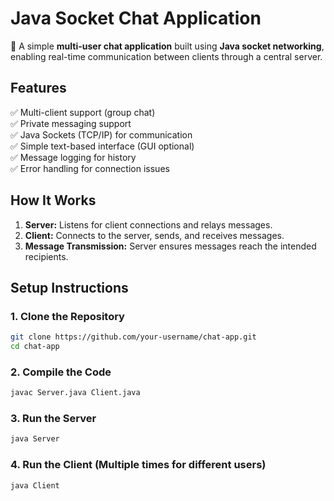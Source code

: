 # Java Socket Chat Application  

🚀 A simple **multi-user chat application** built using **Java socket networking**, enabling real-time communication between clients through a central server.  

## Features  
✅ Multi-client support (group chat)  
✅ Private messaging support  
✅ Java Sockets (TCP/IP) for communication  
✅ Simple text-based interface (GUI optional)  
✅ Message logging for history  
✅ Error handling for connection issues  

## How It Works  
1. **Server:** Listens for client connections and relays messages.  
2. **Client:** Connects to the server, sends, and receives messages.  
3. **Message Transmission:** Server ensures messages reach the intended recipients.

## Setup Instructions  

### 1. Clone the Repository  
```bash
git clone https://github.com/your-username/chat-app.git
cd chat-app
```

### 2. Compile the Code
```bash
javac Server.java Client.java
```

### 3. Run the Server
```bash
java Server
```

###  4. Run the Client (Multiple times for different users)
```bash
java Client
```

